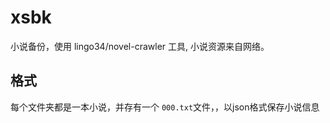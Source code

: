 # xsbk


小说备份，使用 lingo34/novel-crawler 工具, 小说资源来自网络。

## 格式
每个文件夹都是一本小说，并存有一个 `000.txt`文件，，以json格式保存小说信息


